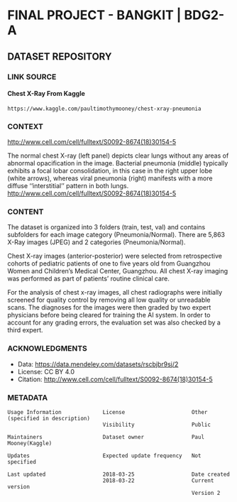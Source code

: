 # FINAL PROJECT - BANGKIT | BDG2-A

## DATASET REPOSITORY 

### LINK SOURCE
#### Chest X-Ray From Kaggle 
    https://www.kaggle.com/paultimothymooney/chest-xray-pneumonia
    
### CONTEXT 
http://www.cell.com/cell/fulltext/S0092-8674(18)30154-5

The normal chest X-ray (left panel) depicts clear lungs without any areas of abnormal opacification in the image. Bacterial pneumonia (middle) typically exhibits a focal lobar consolidation, in this case in the right upper lobe (white arrows), whereas viral pneumonia (right) manifests with a more diffuse ‘‘interstitial’’ pattern in both lungs.
http://www.cell.com/cell/fulltext/S0092-8674(18)30154-5

### CONTENT

The dataset is organized into 3 folders (train, test, val) and contains subfolders for each image category (Pneumonia/Normal). There are 5,863 X-Ray images (JPEG) and 2 categories (Pneumonia/Normal).

Chest X-ray images (anterior-posterior) were selected from retrospective cohorts of pediatric patients of one to five years old from Guangzhou Women and Children’s Medical Center, Guangzhou. All chest X-ray imaging was performed as part of patients’ routine clinical care.

For the analysis of chest x-ray images, all chest radiographs were initially screened for quality control by removing all low quality or unreadable scans. The diagnoses for the images were then graded by two expert physicians before being cleared for training the AI system. In order to account for any grading errors, the evaluation set was also checked by a third expert.

### ACKNOWLEDGMENTS
- Data: https://data.mendeley.com/datasets/rscbjbr9sj/2
- License: CC BY 4.0
- Citation: http://www.cell.com/cell/fulltext/S0092-8674(18)30154-5

### METADATA 
    Usage Information             License                     Other (specified in description)
                                  Visibility                  Public

    Maintainers                   Dataset owner               Paul Mooney(Kaggle)

    Updates                       Expected update frequency   Not specified
    
    Last updated                  2018-03-25                  Date created
                                  2018-03-22                  Current version
                                                              Version 2
                                                             
